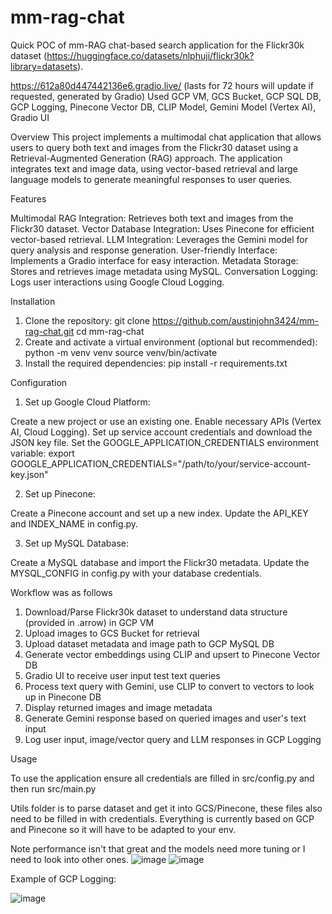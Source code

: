 # mm-rag-chat
Quick POC of mm-RAG chat-based search application for the Flickr30k dataset (https://huggingface.co/datasets/nlphuji/flickr30k?library=datasets). 

https://612a80d447442136e6.gradio.live/ (lasts for 72 hours will update if requested, generated by Gradio)
Used GCP VM, GCS Bucket, GCP SQL DB, GCP Logging, Pinecone Vector DB, CLIP Model, Gemini Model (Vertex AI), Gradio UI

Overview
This project implements a multimodal chat application that allows users to query both text and images from the Flickr30 dataset using a Retrieval-Augmented Generation (RAG) approach. The application integrates text and image data, using vector-based retrieval and large language models to generate meaningful responses to user queries.

Features

Multimodal RAG Integration: Retrieves both text and images from the Flickr30 dataset.
Vector Database Integration: Uses Pinecone for efficient vector-based retrieval.
LLM Integration: Leverages the Gemini model for query analysis and response generation.
User-friendly Interface: Implements a Gradio interface for easy interaction.
Metadata Storage: Stores and retrieves image metadata using MySQL.
Conversation Logging: Logs user interactions using Google Cloud Logging.

Installation

1. Clone the repository:
git clone https://github.com/austinjohn3424/mm-rag-chat.git
cd mm-rag-chat
3. Create and activate a virtual environment (optional but recommended):
python -m venv venv
source venv/bin/activate
4. Install the required dependencies:
pip install -r requirements.txt

Configuration

1. Set up Google Cloud Platform:

Create a new project or use an existing one.
Enable necessary APIs (Vertex AI, Cloud Logging).
Set up service account credentials and download the JSON key file.
Set the GOOGLE_APPLICATION_CREDENTIALS environment variable:
export GOOGLE_APPLICATION_CREDENTIALS="/path/to/your/service-account-key.json"

2. Set up Pinecone:

Create a Pinecone account and set up a new index.
Update the API_KEY and INDEX_NAME in config.py.


3. Set up MySQL Database:

Create a MySQL database and import the Flickr30 metadata.
Update the MYSQL_CONFIG in config.py with your database credentials.

Workflow was as follows
1. Download/Parse Flickr30k dataset to understand data structure (provided in .arrow) in GCP VM
2. Upload images to GCS Bucket for retrieval
3. Upload dataset metadata and image path to GCP MySQL DB
4. Generate vector embeddings using CLIP and upsert to Pinecone Vector DB
5. Gradio UI to receive user input test text queries
6. Process text query with Gemini, use CLIP to convert to vectors to look up in Pinecone DB
7. Display returned images and image metadata
8. Generate Gemini response based on queried images and user's text input
9. Log user input, image/vector query and LLM responses in GCP Logging 

Usage

To use the application ensure all credentials are filled in src/config.py and then run src/main.py

Utils folder is to parse dataset and get it into GCS/Pinecone, these files also need to be filled in with credentials. Everything is currently based on GCP and Pinecone so it will have to be adapted to your env. 



Note performance isn't that great and the models need more tuning or I need to look into other ones. 
![image](https://github.com/user-attachments/assets/eb663c73-6c16-4b51-b545-99b4b89957e3)
![image](https://github.com/user-attachments/assets/ec182e2b-2f89-49f4-8c41-f17fec9ee7c4)


Example of GCP Logging:

![image](https://github.com/user-attachments/assets/4de7f0d8-7ed7-489f-abd2-65bf8d5c9a32)
